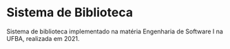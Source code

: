 # Sistema de Biblioteca

Sistema de biblioteca implementado na matéria Engenharia de Software I na UFBA, realizada em 2021.
